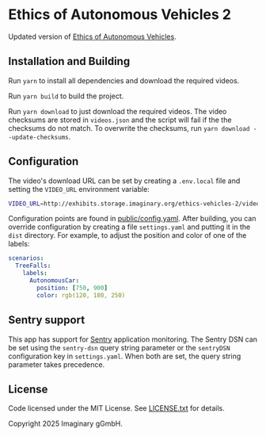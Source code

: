 # Ethics of Autonomous Vehicles 2

Updated version of [Ethics of Autonomous Vehicles](https://github.com/IMAGINARY/ethics-vehicles).

## Installation and Building

Run `yarn` to install all dependencies and download the required videos.

Run `yarn build` to build the project.

Run `yarn download` to just download the required videos. The video checksums are stored in `videos.json` and the script will fail if the the checksums do not match. To overwrite the checksums, run `yarn download --update-checksums`.

## Configuration

The video's download URL can be set by creating a `.env.local` file and setting the `VIDEO_URL` environment variable:

```bash
VIDEO_URL=http://exhibits.storage.imaginary.org/ethics-vehicles-2/videos/v0/
```

Configuration points are found in [public/config.yaml](./public/config.yaml). After building, you can override configuration by creating a file `settings.yaml` and putting it in the `dist` directory. For example, to adjust the position and color of one of the labels:

```yaml
scenarios:
  TreeFalls:
    labels:
      AutonomousCar:
        position: [750, 900]
        color: rgb(120, 180, 250)
```

## Sentry support

This app has support for [Sentry](https://sentry.io) application monitoring. The Sentry DSN can be set using the `sentry-dsn` query string parameter or the `sentryDSN` configuration key in `settings.yaml`. When both are set, the query string parameter takes precedence.

## License

Code licensed under the MIT License. See [LICENSE.txt](/LICENSE.txt) for details.

Copyright 2025 Imaginary gGmbH.
